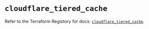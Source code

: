 # `cloudflare_tiered_cache`

Refer to the Terraform Registory for docs: [`cloudflare_tiered_cache`](https://registry.terraform.io/providers/cloudflare/cloudflare/4.15.0/docs/resources/tiered_cache).
